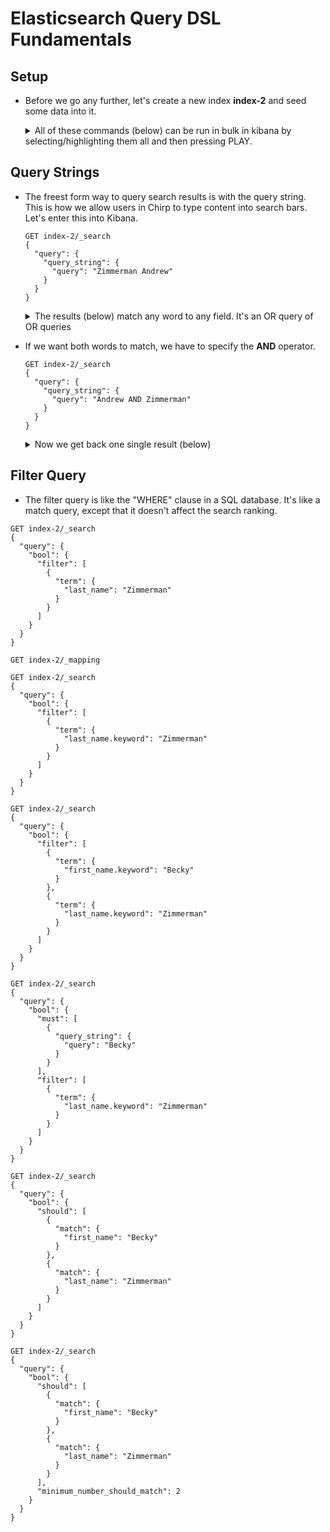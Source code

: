 # Elasticsearch Query DSL Fundamentals

## Setup

- Before we go any further, let's create a new index __index-2__ and seed some data into it.  

  <details>
    <summary>All of these commands (below) can be run in bulk in kibana by selecting/highlighting them all and then pressing PLAY.</summary>
    <p>

  ```
  PUT index-2/doc/1?refresh=true
  {
    "first_name": "Becky",
    "last_name": "Young"
  }

  PUT index-2/doc/2?refresh=true
  {
    "first_name": "Becky",
    "last_name": "Zimmerman"
  }

  PUT index-2/doc/3?refresh=true
  {
    "first_name": "Andrew",
    "last_name": "Young"
  }

  PUT index-2/doc/4?refresh=true
  {
    "first_name": "Andrew",
    "last_name": "Zimmerman"
  }

  PUT index-2/doc/5?refresh=true
  {
    "first_name": "Conan",
    "last_name": "O'Brien"
  }
  ```
  </p>
  </details>

## Query Strings

- The freest form way to query search results is with the query string.  This is how we allow users in Chirp to type content into search bars.  Let's enter this into Kibana.

  ```
  GET index-2/_search
  {
    "query": {
      "query_string": {
        "query": "Zimmerman Andrew"
      }
    }
  }
  ```

  <details><summary>The results (below) match any word to any field.  It's an OR query of OR queries</summary>
  <p>

  ```json
  {
    "took": 2,
    "timed_out": false,
    "_shards": {
      "total": 5,
      "successful": 5,
      "failed": 0
    },
    "hits": {
      "total": 3,
      "max_score": 0.78549397,
      "hits": [
        {
          "_index": "index-2",
          "_type": "doc",
          "_id": "4",
          "_score": 0.78549397,
          "_source": {
            "first_name": "Andrew",
            "last_name": "Zimmerman"
          }
        },
        {
          "_index": "index-2",
          "_type": "doc",
          "_id": "3",
          "_score": 0.25811607,
          "_source": {
            "first_name": "Andrew",
            "last_name": "Young"
          }
        },
        {
          "_index": "index-2",
          "_type": "doc",
          "_id": "2",
          "_score": 0.16358379,
          "_source": {
            "first_name": "Becky",
            "last_name": "Zimmerman"
          }
        }
      ]
    }
  }
  ```

  </p>
  </details>

- If we want both words to match, we have to specify the __AND__ operator.

  ```
  GET index-2/_search
  {
    "query": {
      "query_string": {
        "query": "Andrew AND Zimmerman"
      }
    }
  }
  ```

  <details><summary>Now we get back one single result (below)</summary>
  <p>

  ```json
  {
    "took": 2,
    "timed_out": false,
    "_shards": {
      "total": 5,
      "successful": 5,
      "failed": 0
    },
    "hits": {
      "total": 1,
      "max_score": 0.78549397,
      "hits": [
        {
          "_index": "index-2",
          "_type": "doc",
          "_id": "4",
          "_score": 0.78549397,
          "_source": {
            "first_name": "Andrew",
            "last_name": "Zimmerman"
          }
        }
      ]
    }
  }
  ```

  </p>
  </details>

## Filter Query

- The filter query is like the "WHERE" clause in a SQL database.  It's like a match query, except that it doesn't affect the search ranking.

```
GET index-2/_search
{
  "query": {
    "bool": {
      "filter": [
        {
          "term": {
            "last_name": "Zimmerman"
          }
        }
      ]
    }
  }
}
```

```
GET index-2/_mapping
```

```
GET index-2/_search
{
  "query": {
    "bool": {
      "filter": [
        {
          "term": {
            "last_name.keyword": "Zimmerman"
          }
        }
      ]
    }
  }
}
```

```
GET index-2/_search
{
  "query": {
    "bool": {
      "filter": [
        {
          "term": {
            "first_name.keyword": "Becky"
          }
        },
        {
          "term": {
            "last_name.keyword": "Zimmerman"
          }
        }
      ]
    }
  }
}
```

```
GET index-2/_search
{
  "query": {
    "bool": {
      "must": [
        {
          "query_string": {
            "query": "Becky"
          }
        }
      ],
      "filter": [
        {
          "term": {
            "last_name.keyword": "Zimmerman"
          }
        }
      ]
    }
  }
}
```

```
GET index-2/_search
{
  "query": {
    "bool": {
      "should": [
        {
          "match": {
            "first_name": "Becky"
          }
        },
        {
          "match": {
            "last_name": "Zimmerman"
          }
        }
      ]
    }
  }
}
```

```
GET index-2/_search
{
  "query": {
    "bool": {
      "should": [
        {
          "match": {
            "first_name": "Becky"
          }
        },
        {
          "match": {
            "last_name": "Zimmerman"
          }
        }
      ],
      "minimum_number_should_match": 2
    }
  }
}
```
